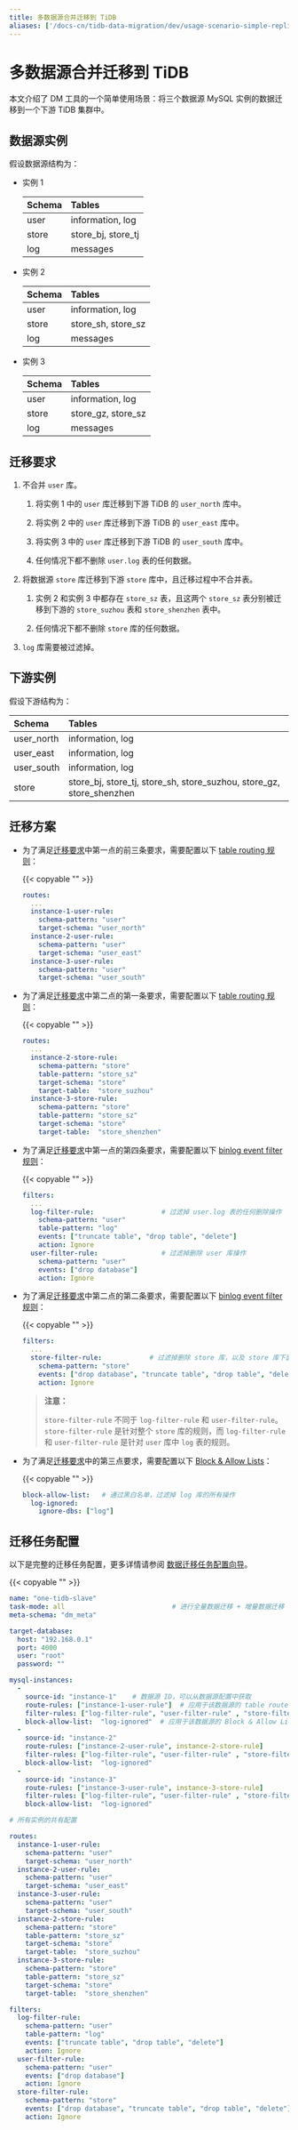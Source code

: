 ```yaml
---
title: 多数据源合并迁移到 TiDB
aliases: ['/docs-cn/tidb-data-migration/dev/usage-scenario-simple-replication/','/zh/tidb-data-migration/dev/usage-scenario-simple-replication']
---
```


# 多数据源合并迁移到 TiDB

本文介绍了 DM 工具的一个简单使用场景：将三个数据源 MySQL 实例的数据迁移到一个下游 TiDB 集群中。

## 数据源实例

假设数据源结构为：

- 实例 1

    | Schema | Tables |
    |:------|:------|
    | user  | information, log |
    | store | store_bj, store_tj |
    | log   | messages |

- 实例 2

    | Schema | Tables |
    |:------|:------|
    | user  | information, log |
    | store | store_sh, store_sz |
    | log   | messages |

- 实例 3

    | Schema | Tables |
    |:------|:------|
    | user  | information, log |
    | store | store_gz, store_sz |
    | log   | messages |

## 迁移要求

1. 不合并 `user` 库。

    1. 将实例 1 中的 `user` 库迁移到下游 TiDB 的 `user_north` 库中。

    2. 将实例 2 中的 `user` 库迁移到下游 TiDB 的 `user_east` 库中。

    3. 将实例 3 中的 `user` 库迁移到下游 TiDB 的 `user_south` 库中。

    4. 任何情况下都不删除 `user.log` 表的任何数据。

2. 将数据源 `store` 库迁移到下游 `store` 库中，且迁移过程中不合并表。

    1. 实例 2 和实例 3 中都存在 `store_sz` 表，且这两个 `store_sz` 表分别被迁移到下游的 `store_suzhou` 表和 `store_shenzhen` 表中。

    2. 任何情况下都不删除 `store` 库的任何数据。

3. `log` 库需要被过滤掉。

## 下游实例

假设下游结构为：

| Schema | Tables |
|:------|:------|
| user_north | information, log |
| user_east  | information, log |
| user_south | information, log |
| store | store_bj, store_tj, store_sh, store_suzhou, store_gz, store_shenzhen |

## 迁移方案

- 为了满足[迁移要求](#迁移要求)中第一点的前三条要求，需要配置以下 [table routing 规则](/dm/dm-key-features.md#table-routing)：

    {{< copyable "" >}}

    ```yaml
    routes:
      ...
      instance-1-user-rule:
        schema-pattern: "user"
        target-schema: "user_north"
      instance-2-user-rule:
        schema-pattern: "user"
        target-schema: "user_east"
      instance-3-user-rule:
        schema-pattern: "user"
        target-schema: "user_south"
    ```

- 为了满足[迁移要求](#迁移要求)中第二点的第一条要求，需要配置以下 [table routing 规则](/dm/dm-key-features.md#table-routing)：

    {{< copyable "" >}}

    ```yaml
    routes:
      ...
      instance-2-store-rule:
        schema-pattern: "store"
        table-pattern: "store_sz"
        target-schema: "store"
        target-table:  "store_suzhou"
      instance-3-store-rule:
        schema-pattern: "store"
        table-pattern: "store_sz"
        target-schema: "store"
        target-table:  "store_shenzhen"
    ```

- 为了满足[迁移要求](#迁移要求)中第一点的第四条要求，需要配置以下 [binlog event filter 规则](/dm/dm-key-features.md#binlog-event-filter)：

    {{< copyable "" >}}

    ```yaml
    filters:
      ...
      log-filter-rule:                 # 过滤掉 user.log 表的任何删除操作
        schema-pattern: "user"
        table-pattern: "log"
        events: ["truncate table", "drop table", "delete"]
        action: Ignore
      user-filter-rule:                # 过滤掉删除 user 库操作
        schema-pattern: "user"
        events: ["drop database"]
        action: Ignore
    ```

- 为了满足[迁移要求](#迁移要求)中第二点的第二条要求，需要配置以下 [binlog event filter 规则](/dm/dm-key-features.md#binlog-event-filter)：

    {{< copyable "" >}}

    ```yaml
    filters:
      ...
      store-filter-rule:            # 过滤掉删除 store 库，以及 store 库下面任何表的所有删除操作
        schema-pattern: "store"
        events: ["drop database", "truncate table", "drop table", "delete"]
        action: Ignore
    ```

    > **注意：**
    >
    > `store-filter-rule` 不同于 `log-filter-rule` 和 `user-filter-rule`。`store-filter-rule` 是针对整个 `store` 库的规则，而 `log-filter-rule` 和 `user-filter-rule` 是针对 `user` 库中 `log` 表的规则。

- 为了满足[迁移要求](#迁移要求)中的第三点要求，需要配置以下 [Block & Allow Lists](/dm/dm-key-features.md#block--allow-table-lists)：

    {{< copyable "" >}}

    ```yaml
    block-allow-list:   # 通过黑白名单，过滤掉 log 库的所有操作
      log-ignored:
        ignore-dbs: ["log"]
    ```

## 迁移任务配置

以下是完整的迁移任务配置，更多详情请参阅 [数据迁移任务配置向导](/dm/dm-task-configuration-guide.md)。

{{< copyable "" >}}

```yaml
name: "one-tidb-slave"
task-mode: all                           # 进行全量数据迁移 + 增量数据迁移
meta-schema: "dm_meta"

target-database:
  host: "192.168.0.1"
  port: 4000
  user: "root"
  password: ""

mysql-instances:
  -
    source-id: "instance-1"    # 数据源 ID，可以从数据源配置中获取
    route-rules: ["instance-1-user-rule"]  # 应用于该数据源的 table route 规则
    filter-rules: ["log-filter-rule", "user-filter-rule" , "store-filter-rule"]  # 应用于该数据源的 binlog event filter 规则
    block-allow-list:  "log-ignored"  # 应用于该数据源的 Block & Allow Lists 规则
  -
    source-id: "instance-2"
    route-rules: ["instance-2-user-rule", instance-2-store-rule]
    filter-rules: ["log-filter-rule", "user-filter-rule" , "store-filter-rule"]
    block-allow-list:  "log-ignored"
  -
    source-id: "instance-3"
    route-rules: ["instance-3-user-rule", instance-3-store-rule]
    filter-rules: ["log-filter-rule", "user-filter-rule" , "store-filter-rule"]
    block-allow-list:  "log-ignored"

# 所有实例的共有配置

routes:
  instance-1-user-rule:
    schema-pattern: "user"
    target-schema: "user_north"
  instance-2-user-rule:
    schema-pattern: "user"
    target-schema: "user_east"
  instance-3-user-rule:
    schema-pattern: "user"
    target-schema: "user_south"
  instance-2-store-rule:
    schema-pattern: "store"
    table-pattern: "store_sz"
    target-schema: "store"
    target-table:  "store_suzhou"
  instance-3-store-rule:
    schema-pattern: "store"
    table-pattern: "store_sz"
    target-schema: "store"
    target-table:  "store_shenzhen"

filters:
  log-filter-rule:
    schema-pattern: "user"
    table-pattern: "log"
    events: ["truncate table", "drop table", "delete"]
    action: Ignore
  user-filter-rule:
    schema-pattern: "user"
    events: ["drop database"]
    action: Ignore
  store-filter-rule:
    schema-pattern: "store"
    events: ["drop database", "truncate table", "drop table", "delete"]
    action: Ignore
```
